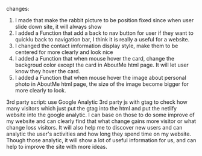 changes:
1. I made that make the rabbit picture to be position fixed since when user slide down site, it will always show
2. I added a Function that add a back to nav button for user if they want to quicklu back to navigation bar, I think it is really a useful for a website.
3. I changed the contact imformation display style, make them to be centered for more clearly and look nice
4. I added a Function that when mouse hover the card, change the backgroud color except the card in AboutMe html page. It will let user know they hover the card.
5. I added a Function that when mouse hover the image about personal photo in AboutMe html page, the size of the image become bigger for more clearly to look.

3rd party script:
use Google Analytic 3rd party js with gtag to check how many visitors which just put the gtag into the html and put the netlify website into the google analytic. I can base on those to do some improve of my website and can clearly find that what change gains more visitor or what change loss visitors. It will also help me to discover new users and can analytic the user's activities and how long they spend time on my website. Though those analytic, it will show a lot of useful information for us, and can help to improve the site with more ideas.
